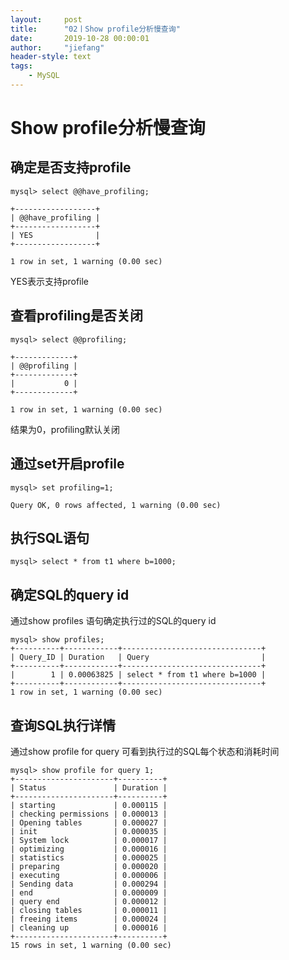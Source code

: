 ```yaml
---
layout:     post
title:      "02丨Show profile分析慢查询"
date:       2019-10-28 00:00:01
author:     "jiefang"
header-style: text
tags:
    - MySQL
---
```

# Show profile分析慢查询
## 确定是否支持profile

```
mysql> select @@have_profiling;

+------------------+
| @@have_profiling |
+------------------+
| YES              |
+------------------+

1 row in set, 1 warning (0.00 sec)
```

YES表示支持profile
## 查看profiling是否关闭

```
mysql> select @@profiling;

+-------------+
| @@profiling |
+-------------+
|           0 |
+-------------+

1 row in set, 1 warning (0.00 sec)
```

结果为0，profiling默认关闭
## 通过set开启profile

```
mysql> set profiling=1;

Query OK, 0 rows affected, 1 warning (0.00 sec)
```

## 执行SQL语句

```
mysql> select * from t1 where b=1000;
```

## 确定SQL的query id
通过show profiles 语句确定执行过的SQL的query id


```
mysql> show profiles;
+----------+------------+-------------------------------+
| Query_ID | Duration   | Query                         |
+----------+------------+-------------------------------+
|        1 | 0.00063825 | select * from t1 where b=1000 |
+----------+------------+-------------------------------+
1 row in set, 1 warning (0.00 sec)
```

## 查询SQL执行详情
通过show profile for query 可看到执行过的SQL每个状态和消耗时间

```
mysql> show profile for query 1;
+----------------------+----------+
| Status               | Duration |
+----------------------+----------+
| starting             | 0.000115 |
| checking permissions | 0.000013 |
| Opening tables       | 0.000027 |
| init                 | 0.000035 |
| System lock          | 0.000017 |
| optimizing           | 0.000016 |
| statistics           | 0.000025 |
| preparing            | 0.000020 |
| executing            | 0.000006 |
| Sending data         | 0.000294 |
| end                  | 0.000009 |
| query end            | 0.000012 |
| closing tables       | 0.000011 |
| freeing items        | 0.000024 |
| cleaning up          | 0.000016 |
+----------------------+----------+
15 rows in set, 1 warning (0.00 sec)
```


